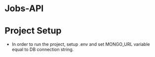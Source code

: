 # Jobs-API

# Project Setup

* In order to run the project, setup .env and set MONGO_URL variable equal to DB connection string.
